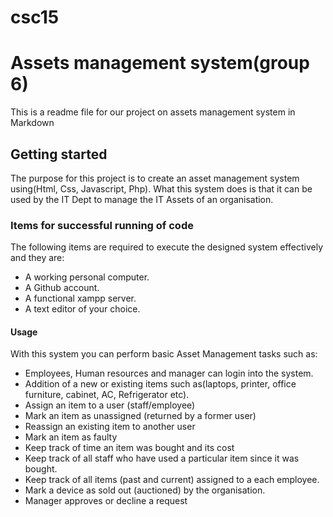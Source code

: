 # csc15
# Assets management system(group 6)
This is a readme file for our project on assets management system in Markdown
## Getting started
The purpose for this project is to create an asset management system using(Html, Css, Javascript, Php). 
What this system does is that it can be used by the IT Dept to manage the IT Assets of an organisation.
### Items for successful running of code
The following items are required to execute the designed system effectively and they are:
* A working personal computer.
* A Github account.
* A functional xampp server.
* A text editor of your choice.
#### Usage
With this system you can perform basic Asset Management tasks such as:

* Employees, Human resources and manager can login into the system.
* Addition of a new or existing items such as(laptops, printer, office furniture, cabinet, AC, Refrigerator etc).
* Assign an item to a user (staff/employee)
* Mark an item as unassigned (returned by a former user)
* Reassign an existing item to another user
* Mark an item as faulty
* Keep track of time an item was bought and its cost
* Keep track of all staff who have used a particular item since it was bought.
* Keep track of all items (past and current) assigned to a each employee.
* Mark a device as sold out (auctioned) by the organisation.
* Manager approves or decline a request
